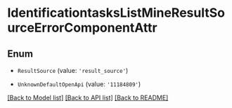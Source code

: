 # IdentificationtasksListMineResultSourceErrorComponentAttr


## Enum

* `ResultSource` (value: `'result_source'`)

* `UnknownDefaultOpenApi` (value: `'11184809'`)

[[Back to Model list]](../README.md#documentation-for-models) [[Back to API list]](../README.md#documentation-for-api-endpoints) [[Back to README]](../README.md)
